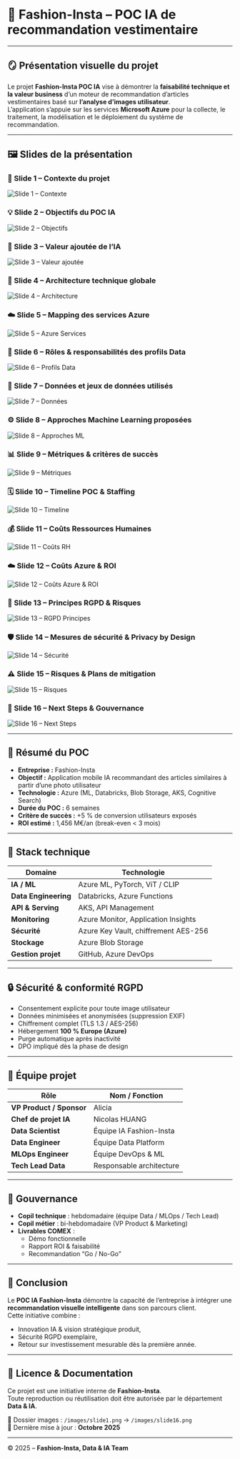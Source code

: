 # 👗 Fashion-Insta – POC IA de recommandation vestimentaire

---

## 🪞 Présentation visuelle du projet

Le projet **Fashion-Insta POC IA** vise à démontrer la **faisabilité technique et la valeur business** d’un moteur de recommandation d’articles vestimentaires basé sur **l’analyse d’images utilisateur**.  
L’application s’appuie sur les services **Microsoft Azure** pour la collecte, le traitement, la modélisation et le déploiement du système de recommandation.

---

## 🖼️ Slides de la présentation

### 🩷 Slide 1 – Contexte du projet
![Slide 1 – Contexte](/images/slide1.png)

### 💡 Slide 2 – Objectifs du POC IA
![Slide 2 – Objectifs](/images/slide2.png)

### 💼 Slide 3 – Valeur ajoutée de l’IA
![Slide 3 – Valeur ajoutée](/images/slide3.png)

### 🧠 Slide 4 – Architecture technique globale
![Slide 4 – Architecture](/images/slide4.png)

### ☁️ Slide 5 – Mapping des services Azure
![Slide 5 – Azure Services](/images/slide5.png)

### 👥 Slide 6 – Rôles & responsabilités des profils Data
![Slide 6 – Profils Data](/images/slide6.png)

### 🧩 Slide 7 – Données et jeux de données utilisés
![Slide 7 – Données](/images/slide7.png)

### ⚙️ Slide 8 – Approches Machine Learning proposées
![Slide 8 – Approches ML](/images/slide8.png)

### 📊 Slide 9 – Métriques & critères de succès
![Slide 9 – Métriques](/images/slide9.png)

### 🗓️ Slide 10 – Timeline POC & Staffing
![Slide 10 – Timeline](/images/slide10.png)

### 💰 Slide 11 – Coûts Ressources Humaines
![Slide 11 – Coûts RH](/images/slide11.png)

### ☁️ Slide 12 – Coûts Azure & ROI
![Slide 12 – Coûts Azure & ROI](/images/slide12.png)

### 🔐 Slide 13 – Principes RGPD & Risques
![Slide 13 – RGPD Principes](/images/slide13.png)

### 🛡️ Slide 14 – Mesures de sécurité & Privacy by Design
![Slide 14 – Sécurité](/images/slide14.png)

### ⚠️ Slide 15 – Risques & Plans de mitigation
![Slide 15 – Risques](/images/slide15.png)

### 🧭 Slide 16 – Next Steps & Gouvernance
![Slide 16 – Next Steps](/images/slide16.png)

---

## 🧾 Résumé du POC

- **Entreprise :** Fashion-Insta  
- **Objectif :** Application mobile IA recommandant des articles similaires à partir d’une photo utilisateur  
- **Technologie :** Azure (ML, Databricks, Blob Storage, AKS, Cognitive Search)  
- **Durée du POC :** 6 semaines  
- **Critère de succès :** +5 % de conversion utilisateurs exposés  
- **ROI estimé :** 1,456 M€/an (break-even < 3 mois)

---

## 🧱 Stack technique

| Domaine | Technologie |
|----------|--------------|
| **IA / ML** | Azure ML, PyTorch, ViT / CLIP |
| **Data Engineering** | Databricks, Azure Functions |
| **API & Serving** | AKS, API Management |
| **Monitoring** | Azure Monitor, Application Insights |
| **Sécurité** | Azure Key Vault, chiffrement AES-256 |
| **Stockage** | Azure Blob Storage |
| **Gestion projet** | GitHub, Azure DevOps |

---

## 🔒 Sécurité & conformité RGPD

- Consentement explicite pour toute image utilisateur  
- Données minimisées et anonymisées (suppression EXIF)  
- Chiffrement complet (TLS 1.3 / AES-256)  
- Hébergement **100 % Europe (Azure)**  
- Purge automatique après inactivité  
- DPO impliqué dès la phase de design  

---

## 👥 Équipe projet

| Rôle | Nom / Fonction |
|------|----------------|
| **VP Product / Sponsor** | Alicia |
| **Chef de projet IA** | Nicolas HUANG |
| **Data Scientist** | Équipe IA Fashion-Insta |
| **Data Engineer** | Équipe Data Platform |
| **MLOps Engineer** | Équipe DevOps & ML |
| **Tech Lead Data** | Responsable architecture |

---

## 🧭 Gouvernance

- **Copil technique** : hebdomadaire (équipe Data / MLOps / Tech Lead)  
- **Copil métier** : bi-hebdomadaire (VP Product & Marketing)  
- **Livrables COMEX** :  
  - Démo fonctionnelle  
  - Rapport ROI & faisabilité  
  - Recommandation “Go / No-Go”  

---

## 🏁 Conclusion

Le **POC IA Fashion-Insta** démontre la capacité de l’entreprise à intégrer une **recommandation visuelle intelligente** dans son parcours client.  
Cette initiative combine :
- Innovation IA & vision stratégique produit,  
- Sécurité RGPD exemplaire,  
- Retour sur investissement mesurable dès la première année.  

---

## 🧾 Licence & Documentation

Ce projet est une initiative interne de **Fashion-Insta**.  
Toute reproduction ou réutilisation doit être autorisée par le département **Data & IA**.  

📂 Dossier images : `/images/slide1.png` → `/images/slide16.png`  
📅 Dernière mise à jour : **Octobre 2025**  

---

© 2025 – **Fashion-Insta, Data & IA Team**

